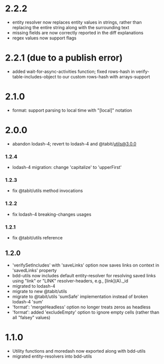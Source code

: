 # 2.2.2
* entity resolver now replaces entity values in strings, rather than replacing the entire string along with the surrounding text
* missing fields are now correctly reported in the diff explanations
* regex values now support flags

# 2.2.1 (due to a publish error)
* added wait-for-async-activities function; fixed rows-hash in verify-table-includes-object to our custom rows-hash with arrays-support

# 2.1.0
* format: support parsing to local time with "[local]" notation

# 2.0.0
* abandon lodash-4; revert to lodash-4 and @tabit/utils@3.0.0

### 1.2.4
* lodash-4 migration: change 'capitalize' to 'upperFirst'

### 1.2.3
* fix @tabit/utils method invocations

### 1.2.2
* fix lodash-4 breaking-changes usages

### 1.2.1
* fix @tabit/utils reference

## 1.2.0
* 'verifySetIncludes' with 'saveLinks' option now saves links on context in 'savedLinks' property
* bdd-utils now includes default entity-resolver for resolving saved links using "link" or "LINK" resolver-headers,
e.g., \[link](A)._id
* migrated to lodash-4 
* migrate to new @tabit/utils
* migrate to @tabit/utils 'sumSafe' implementation instead of broken lodash-4 'sum'
* 'format': 'mergeHeadless' option no longer treats zeros as headless
* 'format': added 'excludeEmpty' option to ignore empty cells (rather than all "falsey" values)

# 1.1.0
* Utility functions and moredash now exported along with bdd-utils
* migrated entity-resolvers into bdd-utils
